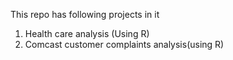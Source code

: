 This repo has following projects in it

  1. Health care analysis (Using R)
  2. Comcast customer complaints analysis(using R)
